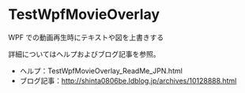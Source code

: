 # TestWpfMovieOverlay
WPF での動画再生時にテキストや図を上書きする

詳細についてはヘルプおよびブログ記事を参照。
- ヘルプ：TestWpfMovieOverlay_ReadMe_JPN.html
- ブログ記事：http://shinta0806be.ldblog.jp/archives/10128888.html
